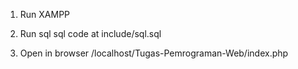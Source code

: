1. Run XAMPP

2. Run sql
sql code at include/sql.sql

3. Open in browser /localhost/Tugas-Pemrograman-Web/index.php
